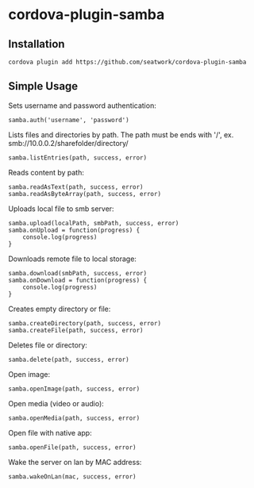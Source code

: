 # cordova-plugin-samba

## Installation

```
cordova plugin add https://github.com/seatwork/cordova-plugin-samba
```

## Simple Usage

Sets username and password authentication:
```
samba.auth('username', 'password')
```

Lists files and directories by path. The path must be ends with '/', ex. smb://10.0.0.2/sharefolder/directory/
```
samba.listEntries(path, success, error)
```

Reads content by path:
```
samba.readAsText(path, success, error)
samba.readAsByteArray(path, success, error)
```

Uploads local file to smb server:
```
samba.upload(localPath, smbPath, success, error)
samba.onUpload = function(progress) {
    console.log(progress)
}
```

Downloads remote file to local storage:
```
samba.download(smbPath, success, error)
samba.onDownload = function(progress) {
    console.log(progress)
}
```

Creates empty directory or file:
```
samba.createDirectory(path, success, error)
samba.createFile(path, success, error)
```

Deletes file or directory:
```
samba.delete(path, success, error)
```

Open image:
```
samba.openImage(path, success, error)
```

Open media (video or audio):
```
samba.openMedia(path, success, error)
```

Open file with native app:
```
samba.openFile(path, success, error)
```

Wake the server on lan by MAC address:
```
samba.wakeOnLan(mac, success, error)
```
